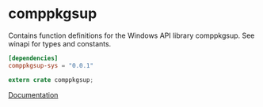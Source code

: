 # comppkgsup #
Contains function definitions for the Windows API library comppkgsup. See winapi for types and constants.

```toml
[dependencies]
comppkgsup-sys = "0.0.1"
```

```rust
extern crate comppkgsup;
```

[Documentation](https://retep998.github.io/doc/comppkgsup/)
